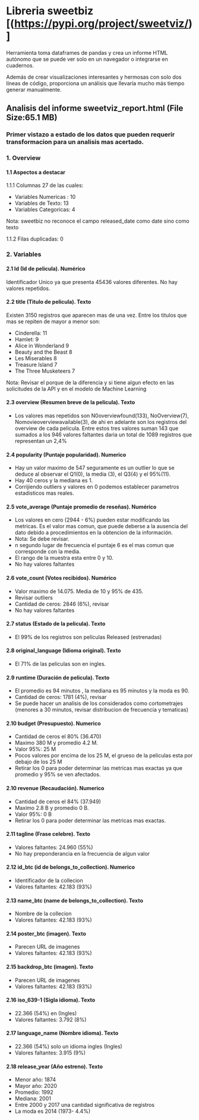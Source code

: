 # Libreria sweetbiz [(https://pypi.org/project/sweetviz/)]

Herramienta toma dataframes de pandas y crea un informe HTML autónomo que se puede ver solo en un navegador o integrarse en cuadernos.

Además de crear visualizaciones interesantes y hermosas con solo dos líneas de código, proporciona un análisis que llevaría mucho más tiempo generar manualmente.

## Analisis del informe sweetviz_report.html (File Size:65.1 MB)
### Primer vistazo a estado de los datos que pueden requerir transformacion para un analisis mas acertado.

### 1. Overview

#### 1.1 Aspectos a destacar

1.1.1 Columnas 27 de las cuales:
- Variables Numericas :        10
- Variables de Texto:          13
- Variables Categoricas:        4

Nota: sweetbiz no reconoce el campo released_date como date sino como texto

1.1.2 Filas duplicadas:         0

### 2. Variables

#### 2.1 Id (Id de pelicula).                           Numérico

Identificador Unico ya que presenta 45436 valores diferentes. No hay valores repetidos.

#### 2.2 title (Titulo de pelicula).                     Texto

Existen 3150 registros que aparecen mas de una vez. Entre los titulos que mas se repiten de mayor a menor son:

- Cinderella:             11
- Hamlet:                  9
- Alice in Wonderland      9
- Beauty and the Beast     8
- Les Miserables           8
- Treasure Island          7
- The Three Musketeers     7

Nota: Revisar el porque de la diferencia y si tiene algun efecto en las solicitudes de la API y en el modelo de Machine Learning

#### 2.3 overview (Resumen breve de la pelicula).        Texto

- Los valores mas repetidos son N0overviewfound(133), NoOverview(7), Nomovieoverviewavailable(3), de ahi en adelante son los registros del overview de cada pelicula.
Entre estos tres valores suman 143 que sumados a los 946 valores faltantes daria un total de 1089 registros que representan un 2,4% 

#### 2.4 popularity (Puntaje popularidad).                Numerico

- Hay un valor maximo de 547 seguramente es un outlier lo que se deduce al observar el Q1(0), la media (3),  el Q3(4) y el 95%(11).
- Hay 40 ceros y la mediana es 1.
- Corrijiendo outliers y valores en 0 podemos establecer parametros estadisticos mas reales.

#### 2.5 vote_average (Puntaje promedio de reseñas).      Numérico

- Los valores en cero (2944 - 6%) pueden estar modificando las metricas. Es el valor mas comun, que puede deberse a la ausencia del dato debido a procedimientos en la obtencion de la información.
- Nota: Se debe revisar. 
- n segundo lugar de frecuencia el puntaje 6 es el mas comun que corresponde con la media.
- El rango de la muestra esta entre 0 y 10.
- No hay valores faltantes

#### 2.6 vote_count (Votos recibidos).                    Numérico

- Valor maximo de 14.075. Media de 10 y 95% de 435.
- Revisar outliers
- Cantidad de ceros: 2846 (6%), revisar
- No hay valores faltantes

#### 2.7 status (Estado de la pelicula).                  Texto

 - El 99% de los registros son películas Released (estrenadas)

 #### 2.8 original_language (Idioma original).            Texto

- El 71% de las peliculas son en ingles.

 #### 2.9 runtime (Duración de pelicula).                 Texto

 - El promedio es 94 minutos , la mediana es 95 minutos y la moda es 90.
 - Cantidad de ceros: 1781 (4%), revisar
 - Se puede hacer un analisis de los considerados como cortometrajes (menores a 30 minutos, revisar distribucion de frecuencia y tematicas)

#### 2.10 budget (Presupuesto).                         Numerico

- Cantidad de ceros el 80% (36.470)
- Maximo 380 M y promedio 4.2 M.
- Valor 95%: 25 M
- Pocos valores por encima de los 25 M, el grueso de la peliculas esta por debajo de los 25 M
- Retirar los 0 para poder determinar las metricas mas exactas ya que promedio y 95% se ven afectados.

#### 2.10 revenue (Recaudación).                         Numerico

- Cantidad de ceros el 84% (37.949)
- Maximo 2.8 B y promedio 0 B.
- Valor 95%: 0 B
- Retirar los 0 para poder determinar las metricas mas exactas.

#### 2.11 tagline (Frase celebre).                         Texto

- Valores faltantes: 24.960 (55%)
- No hay preponderancia en la frecuencia de algun valor

#### 2.12 id_btc (id de belongs_to_collection).                         Numerico

- Identificador de la collecion
- Valores faltantes: 42.183 (93%)

#### 2.13 name_btc (name de belongs_to_collection).                         Texto

- Nombre de la collecion
- Valores faltantes: 42.183 (93%)

#### 2.14 poster_btc (imagen).                         Texto

- Parecen URL de imagenes
- Valores faltantes: 42.183 (93%)

#### 2.15 backdrop_btc (imagen).                         Texto

- Parecen URL de imagenes
- Valores faltantes: 42.183 (93%)

#### 2.16 iso_639-1 (Sigla idioma).                         Texto

- 22.366 (54%) en (Ingles)
- Valores faltantes: 3.792 (8%)

#### 2.17 language_name (Nombre idioma).                         Texto

- 22.366 (54%) solo un idioma  ingles (Ingles)
- Valores faltantes: 3.915 (9%)

#### 2.18 release_year (Año estreno).                         Texto

- Menor año: 1874
- Mayor año: 2020
- Promedio:  1992
- Mediana:  2001
- Entre 2000 y 2017 una cantidad significativa de registros
- La moda es 2014 (1973- 4.4%)
  
